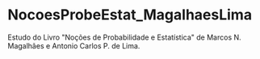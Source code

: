 # NocoesProbeEstat_MagalhaesLima
Estudo do Livro "Noções de Probabilidade e Estatística" de Marcos N. Magalhães e Antonio Carlos P. de Lima.
